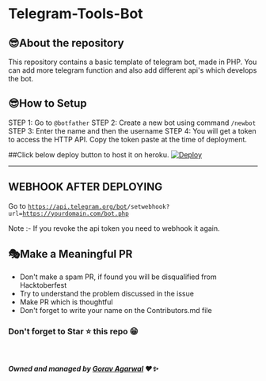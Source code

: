 # Telegram-Tools-Bot

## 😎About the repository
This repository contains a basic template of telegram bot, made in PHP. You can add more telegram function and also add different api's which develops the bot.

## 😎How to Setup 
STEP 1:
Go to <code>@botfather</code> 
STEP 2: 
Create a new bot using command <code>/newbot</code> 
STEP 3:
Enter the name and then the username 
STEP 4:
You will get a token to access the HTTP API. Copy the token paste at the time of deployment.

##Click below deploy button to host it on heroku.
[![Deploy](https://www.herokucdn.com/deploy/button.svg)](https://heroku.com/deploy)

___
## WEBHOOK AFTER DEPLOYING 
Go to <code>https://api.telegram.org/bot<yourtoken>/setwebhook?url=https://yourdomain.com/bot.php</code> 

Note :- If you revoke the api token you need to webhook it again.

## 🎭Make a Meaningful PR
- Don't make a spam PR, if found you will be disqualified from Hacktoberfest
- Try to understand the problem discussed in the issue
- Make PR which is thoughtful
- Don't forget to write your name on the Contributors.md file

### Don't forget to Star ⭐ this repo 😁

<br></br>
___Owned and managed by [Gorav Agarwal](https://github.com/Gourav8152-ai) ❤✨___

